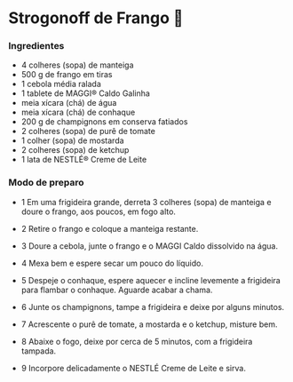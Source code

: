 

# Strogonoff de Frango :chicken:

### Ingredientes

- 4 colheres (sopa) de manteiga
- 500 g de frango em tiras
- 1 cebola média ralada
- 1 tablete de MAGGI® Caldo Galinha
- meia xícara (chá) de água
- meia xícara (chá) de conhaque
- 200 g de champignons em conserva fatiados
- 2 colheres (sopa) de purê de tomate
- 1 colher (sopa) de mostarda
- 2 colheres (sopa) de ketchup
- 1 lata de NESTLÉ® Creme de Leite

### Modo de preparo

- 1 Em uma frigideira grande, derreta 3 colheres (sopa) de manteiga e doure o frango, aos poucos, em fogo alto.

- 2 Retire o frango e coloque a manteiga restante.

- 3 Doure a cebola, junte o frango e o MAGGI Caldo dissolvido na água.

- 4 Mexa bem e espere secar um pouco do líquido.

- 5 Despeje o conhaque, espere aquecer e incline levemente a frigideira para flambar o conhaque. Aguarde acabar a chama.

- 6 Junte os champignons, tampe a frigideira e deixe por alguns minutos.

- 7 Acrescente o purê de tomate, a mostarda e o ketchup, misture bem.

- 8 Abaixe o fogo, deixe por cerca de 5 minutos, com a frigideira tampada.

- 9 Incorpore delicadamente o NESTLÉ Creme de Leite e sirva.





